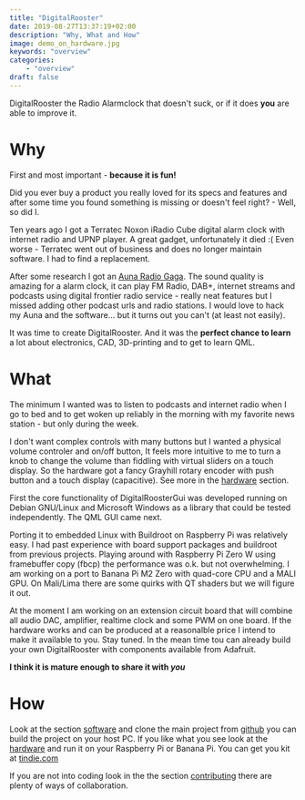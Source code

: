 ```yaml
---
title: "DigitalRooster"
date: 2019-08-27T13:37:19+02:00
description: "Why, What and How"
image: demo_on_hardware.jpg
keywords: "overview"
categories:
    - "overview"
draft: false
---
```


DigitalRooster the Radio Alarmclock that doesn't suck, or if it does
__you__ are able to improve it.

# Why

First and most important - **because it is fun!**

Did you ever buy a product you really loved for its specs and features and after
some time you found something is missing or doesn't feel right? - Well, so did I.

Ten years ago I got a Terratec Noxon iRadio Cube digital alarm clock with
internet radio and UPNP player. A great gadget, unfortunately it died :( Even
worse - Terratec went out of business and does no longer maintain software.  I
had to find a replacement.

After some research I got an 
[Auna Radio Gaga](https://www.auna.de/Radios/Internetradios/Radio-Gaga-Internetradio-WLAN-LAN-DAB-DAB-UKW-USB-AUX-schwarz-Schwarz.html). 
The sound quality is amazing for a alarm clock, it can play FM Radio, DAB+,
internet streams and podcasts using digital frontier radio service - really neat
features but I missed adding other podcast urls and radio stations. I would love
to hack my Auna and the software... but it turns out you can't (at least not
easily).

It was time to create DigitalRooster. And it was the __perfect chance to learn__
a lot about electronics, CAD, 3D-printing and to get to learn QML.

# What

The minimum I wanted was to listen to podcasts and internet radio when I go to
bed and to get woken up reliably in the morning with my favorite news station -
but only during the week.

I don't want complex controls with many buttons but I wanted a physical volume
controler and on/off button, It feels more intuitive to me to turn a knob to
change the volume than fiddling with virtual sliders on a touch display.  So the
hardware got a fancy Grayhill rotary encoder with push button and a touch
display (capacitive). See more in the [hardware](/pages/hardware) section.

First the core functionality of DigitalRoosterGui was developed running on
Debian GNU/Linux and Microsoft Windows as a library that could be tested
independently. The QML GUI came next.

Porting it to embedded Linux with Buildroot on Raspberry Pi was relatively easy.
I had past experience with board support packages and buildroot from previous
projects. Playing around with Raspberry Pi Zero W using framebuffer copy (fbcp)
the performance was o.k. but not overwhelming. I am working on a port to 
Banana Pi M2 Zero with quad-core CPU and a MALI GPU. On Mali/Lima there are 
some quirks with QT shaders but we will figure it out.

At the moment I am working on an extension circuit board that will combine all
audio DAC, amplifier, realtime clock and some PWM on one board. If the hardware
works and can be produced at a reasonalble price I intend to make it available
to you. Stay tuned.  In the mean time tou can already build your own
DigitalRooster with components available from Adafruit.

__I think it is mature enough to share it with *you*__ 

# How

Look at the section [software](/pages/software) and clone the main project from
[github](https://github.com/truschival/DigitalRoosterGui) you can build the
project on your host PC. If you like what you see look at the
[hardware](/pages/hardware) and run it on your Raspberry Pi or Banana Pi.
You can get you kit at [tindie.com](https://www.tindie.com/products/21067/)

If you are not into coding look in the the section
[contributing](/pages/contributing) there are plenty of ways of collaboration.


